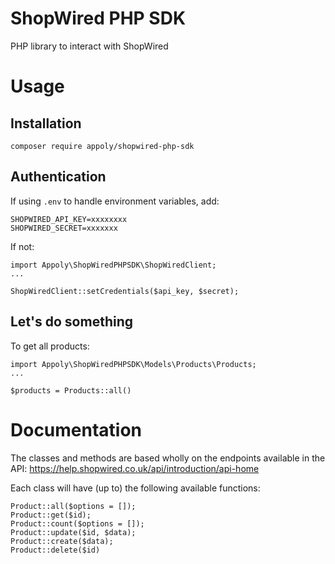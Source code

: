 # ShopWired PHP SDK
PHP library to interact with ShopWired

# Usage
## Installation

```
composer require appoly/shopwired-php-sdk
```

## Authentication
If using `.env` to handle environment variables, add:
```
SHOPWIRED_API_KEY=xxxxxxxx
SHOPWIRED_SECRET=xxxxxxx
```
If not:
```
import Appoly\ShopWiredPHPSDK\ShopWiredClient;
...

ShopWiredClient::setCredentials($api_key, $secret);
```

## Let's do something
To get all products:
```
import Appoly\ShopWiredPHPSDK\Models\Products\Products;
...

$products = Products::all()

```

# Documentation

The classes and methods are based wholly on the endpoints available in the API: https://help.shopwired.co.uk/api/introduction/api-home

Each class will have (up to) the following available functions:

```
Product::all($options = []);
Product::get($id);
Product::count($options = []);
Product::update($id, $data);
Product::create($data);
Product::delete($id)
```



